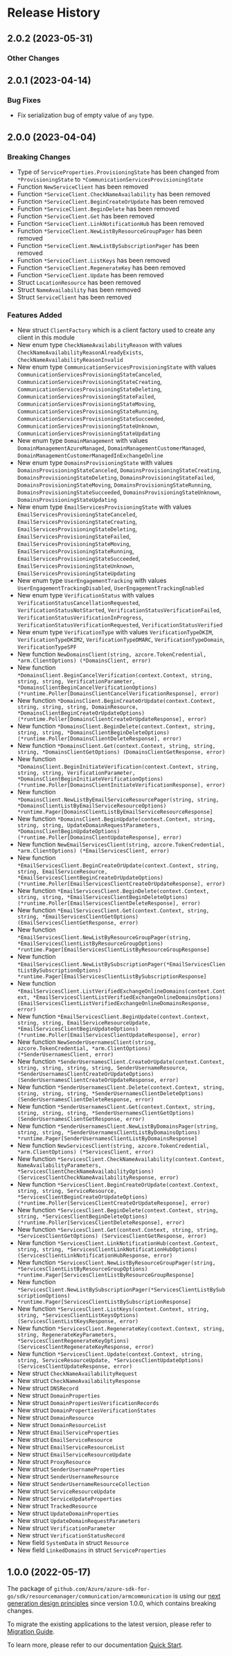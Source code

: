 # Release History

## 2.0.2 (2023-05-31)
### Other Changes


## 2.0.1 (2023-04-14)
### Bug Fixes

- Fix serialization bug of empty value of `any` type.


## 2.0.0 (2023-04-04)
### Breaking Changes

- Type of `ServiceProperties.ProvisioningState` has been changed from `*ProvisioningState` to `*CommunicationServicesProvisioningState`
- Function `NewServiceClient` has been removed
- Function `*ServiceClient.CheckNameAvailability` has been removed
- Function `*ServiceClient.BeginCreateOrUpdate` has been removed
- Function `*ServiceClient.BeginDelete` has been removed
- Function `*ServiceClient.Get` has been removed
- Function `*ServiceClient.LinkNotificationHub` has been removed
- Function `*ServiceClient.NewListByResourceGroupPager` has been removed
- Function `*ServiceClient.NewListBySubscriptionPager` has been removed
- Function `*ServiceClient.ListKeys` has been removed
- Function `*ServiceClient.RegenerateKey` has been removed
- Function `*ServiceClient.Update` has been removed
- Struct `LocationResource` has been removed
- Struct `NameAvailability` has been removed
- Struct `ServiceClient` has been removed

### Features Added

- New struct `ClientFactory` which is a client factory used to create any client in this module
- New enum type `CheckNameAvailabilityReason` with values `CheckNameAvailabilityReasonAlreadyExists`, `CheckNameAvailabilityReasonInvalid`
- New enum type `CommunicationServicesProvisioningState` with values `CommunicationServicesProvisioningStateCanceled`, `CommunicationServicesProvisioningStateCreating`, `CommunicationServicesProvisioningStateDeleting`, `CommunicationServicesProvisioningStateFailed`, `CommunicationServicesProvisioningStateMoving`, `CommunicationServicesProvisioningStateRunning`, `CommunicationServicesProvisioningStateSucceeded`, `CommunicationServicesProvisioningStateUnknown`, `CommunicationServicesProvisioningStateUpdating`
- New enum type `DomainManagement` with values `DomainManagementAzureManaged`, `DomainManagementCustomerManaged`, `DomainManagementCustomerManagedInExchangeOnline`
- New enum type `DomainsProvisioningState` with values `DomainsProvisioningStateCanceled`, `DomainsProvisioningStateCreating`, `DomainsProvisioningStateDeleting`, `DomainsProvisioningStateFailed`, `DomainsProvisioningStateMoving`, `DomainsProvisioningStateRunning`, `DomainsProvisioningStateSucceeded`, `DomainsProvisioningStateUnknown`, `DomainsProvisioningStateUpdating`
- New enum type `EmailServicesProvisioningState` with values `EmailServicesProvisioningStateCanceled`, `EmailServicesProvisioningStateCreating`, `EmailServicesProvisioningStateDeleting`, `EmailServicesProvisioningStateFailed`, `EmailServicesProvisioningStateMoving`, `EmailServicesProvisioningStateRunning`, `EmailServicesProvisioningStateSucceeded`, `EmailServicesProvisioningStateUnknown`, `EmailServicesProvisioningStateUpdating`
- New enum type `UserEngagementTracking` with values `UserEngagementTrackingDisabled`, `UserEngagementTrackingEnabled`
- New enum type `VerificationStatus` with values `VerificationStatusCancellationRequested`, `VerificationStatusNotStarted`, `VerificationStatusVerificationFailed`, `VerificationStatusVerificationInProgress`, `VerificationStatusVerificationRequested`, `VerificationStatusVerified`
- New enum type `VerificationType` with values `VerificationTypeDKIM`, `VerificationTypeDKIM2`, `VerificationTypeDMARC`, `VerificationTypeDomain`, `VerificationTypeSPF`
- New function `NewDomainsClient(string, azcore.TokenCredential, *arm.ClientOptions) (*DomainsClient, error)`
- New function `*DomainsClient.BeginCancelVerification(context.Context, string, string, string, VerificationParameter, *DomainsClientBeginCancelVerificationOptions) (*runtime.Poller[DomainsClientCancelVerificationResponse], error)`
- New function `*DomainsClient.BeginCreateOrUpdate(context.Context, string, string, string, DomainResource, *DomainsClientBeginCreateOrUpdateOptions) (*runtime.Poller[DomainsClientCreateOrUpdateResponse], error)`
- New function `*DomainsClient.BeginDelete(context.Context, string, string, string, *DomainsClientBeginDeleteOptions) (*runtime.Poller[DomainsClientDeleteResponse], error)`
- New function `*DomainsClient.Get(context.Context, string, string, string, *DomainsClientGetOptions) (DomainsClientGetResponse, error)`
- New function `*DomainsClient.BeginInitiateVerification(context.Context, string, string, string, VerificationParameter, *DomainsClientBeginInitiateVerificationOptions) (*runtime.Poller[DomainsClientInitiateVerificationResponse], error)`
- New function `*DomainsClient.NewListByEmailServiceResourcePager(string, string, *DomainsClientListByEmailServiceResourceOptions) *runtime.Pager[DomainsClientListByEmailServiceResourceResponse]`
- New function `*DomainsClient.BeginUpdate(context.Context, string, string, string, UpdateDomainRequestParameters, *DomainsClientBeginUpdateOptions) (*runtime.Poller[DomainsClientUpdateResponse], error)`
- New function `NewEmailServicesClient(string, azcore.TokenCredential, *arm.ClientOptions) (*EmailServicesClient, error)`
- New function `*EmailServicesClient.BeginCreateOrUpdate(context.Context, string, string, EmailServiceResource, *EmailServicesClientBeginCreateOrUpdateOptions) (*runtime.Poller[EmailServicesClientCreateOrUpdateResponse], error)`
- New function `*EmailServicesClient.BeginDelete(context.Context, string, string, *EmailServicesClientBeginDeleteOptions) (*runtime.Poller[EmailServicesClientDeleteResponse], error)`
- New function `*EmailServicesClient.Get(context.Context, string, string, *EmailServicesClientGetOptions) (EmailServicesClientGetResponse, error)`
- New function `*EmailServicesClient.NewListByResourceGroupPager(string, *EmailServicesClientListByResourceGroupOptions) *runtime.Pager[EmailServicesClientListByResourceGroupResponse]`
- New function `*EmailServicesClient.NewListBySubscriptionPager(*EmailServicesClientListBySubscriptionOptions) *runtime.Pager[EmailServicesClientListBySubscriptionResponse]`
- New function `*EmailServicesClient.ListVerifiedExchangeOnlineDomains(context.Context, *EmailServicesClientListVerifiedExchangeOnlineDomainsOptions) (EmailServicesClientListVerifiedExchangeOnlineDomainsResponse, error)`
- New function `*EmailServicesClient.BeginUpdate(context.Context, string, string, EmailServiceResourceUpdate, *EmailServicesClientBeginUpdateOptions) (*runtime.Poller[EmailServicesClientUpdateResponse], error)`
- New function `NewSenderUsernamesClient(string, azcore.TokenCredential, *arm.ClientOptions) (*SenderUsernamesClient, error)`
- New function `*SenderUsernamesClient.CreateOrUpdate(context.Context, string, string, string, string, SenderUsernameResource, *SenderUsernamesClientCreateOrUpdateOptions) (SenderUsernamesClientCreateOrUpdateResponse, error)`
- New function `*SenderUsernamesClient.Delete(context.Context, string, string, string, string, *SenderUsernamesClientDeleteOptions) (SenderUsernamesClientDeleteResponse, error)`
- New function `*SenderUsernamesClient.Get(context.Context, string, string, string, string, *SenderUsernamesClientGetOptions) (SenderUsernamesClientGetResponse, error)`
- New function `*SenderUsernamesClient.NewListByDomainsPager(string, string, string, *SenderUsernamesClientListByDomainsOptions) *runtime.Pager[SenderUsernamesClientListByDomainsResponse]`
- New function `NewServicesClient(string, azcore.TokenCredential, *arm.ClientOptions) (*ServicesClient, error)`
- New function `*ServicesClient.CheckNameAvailability(context.Context, NameAvailabilityParameters, *ServicesClientCheckNameAvailabilityOptions) (ServicesClientCheckNameAvailabilityResponse, error)`
- New function `*ServicesClient.BeginCreateOrUpdate(context.Context, string, string, ServiceResource, *ServicesClientBeginCreateOrUpdateOptions) (*runtime.Poller[ServicesClientCreateOrUpdateResponse], error)`
- New function `*ServicesClient.BeginDelete(context.Context, string, string, *ServicesClientBeginDeleteOptions) (*runtime.Poller[ServicesClientDeleteResponse], error)`
- New function `*ServicesClient.Get(context.Context, string, string, *ServicesClientGetOptions) (ServicesClientGetResponse, error)`
- New function `*ServicesClient.LinkNotificationHub(context.Context, string, string, *ServicesClientLinkNotificationHubOptions) (ServicesClientLinkNotificationHubResponse, error)`
- New function `*ServicesClient.NewListByResourceGroupPager(string, *ServicesClientListByResourceGroupOptions) *runtime.Pager[ServicesClientListByResourceGroupResponse]`
- New function `*ServicesClient.NewListBySubscriptionPager(*ServicesClientListBySubscriptionOptions) *runtime.Pager[ServicesClientListBySubscriptionResponse]`
- New function `*ServicesClient.ListKeys(context.Context, string, string, *ServicesClientListKeysOptions) (ServicesClientListKeysResponse, error)`
- New function `*ServicesClient.RegenerateKey(context.Context, string, string, RegenerateKeyParameters, *ServicesClientRegenerateKeyOptions) (ServicesClientRegenerateKeyResponse, error)`
- New function `*ServicesClient.Update(context.Context, string, string, ServiceResourceUpdate, *ServicesClientUpdateOptions) (ServicesClientUpdateResponse, error)`
- New struct `CheckNameAvailabilityRequest`
- New struct `CheckNameAvailabilityResponse`
- New struct `DNSRecord`
- New struct `DomainProperties`
- New struct `DomainPropertiesVerificationRecords`
- New struct `DomainPropertiesVerificationStates`
- New struct `DomainResource`
- New struct `DomainResourceList`
- New struct `EmailServiceProperties`
- New struct `EmailServiceResource`
- New struct `EmailServiceResourceList`
- New struct `EmailServiceResourceUpdate`
- New struct `ProxyResource`
- New struct `SenderUsernameProperties`
- New struct `SenderUsernameResource`
- New struct `SenderUsernameResourceCollection`
- New struct `ServiceResourceUpdate`
- New struct `ServiceUpdateProperties`
- New struct `TrackedResource`
- New struct `UpdateDomainProperties`
- New struct `UpdateDomainRequestParameters`
- New struct `VerificationParameter`
- New struct `VerificationStatusRecord`
- New field `SystemData` in struct `Resource`
- New field `LinkedDomains` in struct `ServiceProperties`


## 1.0.0 (2022-05-17)

The package of `github.com/Azure/azure-sdk-for-go/sdk/resourcemanager/communication/armcommunication` is using our [next generation design principles](https://azure.github.io/azure-sdk/general_introduction.html) since version 1.0.0, which contains breaking changes.

To migrate the existing applications to the latest version, please refer to [Migration Guide](https://aka.ms/azsdk/go/mgmt/migration).

To learn more, please refer to our documentation [Quick Start](https://aka.ms/azsdk/go/mgmt).
